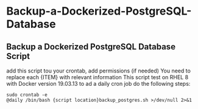 # Backup-a-Dockerized-PostgreSQL-Database
## Backup a Dockerized PostgreSQL Database Script

add this script tou your crontab, add permissions (if needed)
You need to replace each {ITEM} with relevant information
This script test on RHEL 8 with Docker version 19.03.13
to ad a daily cron job do the following steps:
```
sudo crontab -e
@daily /bin/bash {script location}backup_postgres.sh >/dev/null 2>&1
```